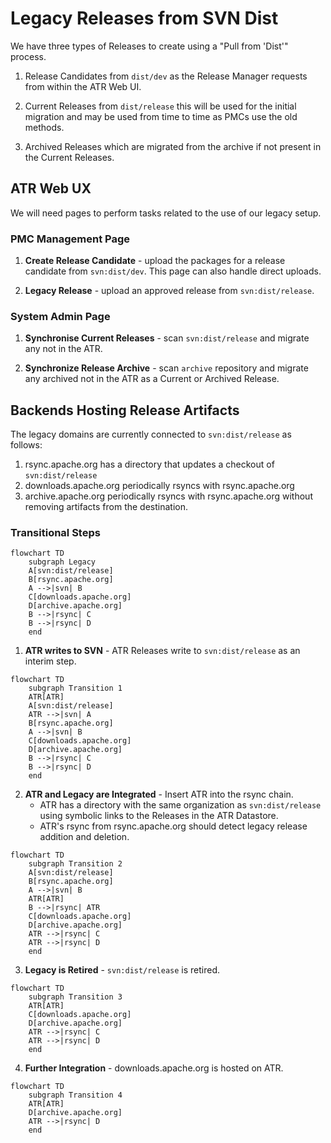 # Legacy Releases from SVN Dist

We have three types of Releases to create using a "Pull from 'Dist'" process.

1. Release Candidates from `dist/dev` as the Release Manager requests from within the ATR Web UI.

2. Current Releases from `dist/release` this will be used for the initial migration and may be used from time to time as PMCs use the old methods.

3. Archived Releases which are migrated from the archive if not present in the Current Releases.

## ATR Web UX

We will need pages to perform tasks related to the use of our legacy setup.

### PMC Management Page

1. **Create Release Candidate** - upload the packages for a release candidate from `svn:dist/dev`. This page can also handle direct uploads.

3. **Legacy Release** - upload an approved release from `svn:dist/release`.

### System Admin Page

1. **Synchronise Current Releases** - scan `svn:dist/release` and migrate any not in the ATR.

2. **Synchronize Release Archive** - scan `archive` repository and migrate any archived not in the ATR as a Current or Archived Release.

## Backends Hosting Release Artifacts

The legacy domains are currently connected to `svn:dist/release` as follows:

1. rsync.apache.org has a directory that updates a checkout of `svn:dist/release`
2. downloads.apache.org periodically rsyncs with rsync.apache.org
3. archive.apache.org periodically rsyncs with rsync.apache.org without removing artifacts from the destination.

### Transitional Steps

```mermaid
flowchart TD
    subgraph Legacy
    A[svn:dist/release]
    B[rsync.apache.org]
    A -->|svn| B
    C[downloads.apache.org]
    D[archive.apache.org]
    B -->|rsync| C
    B -->|rsync| D
    end
```

1. **ATR writes to SVN** - ATR Releases write to `svn:dist/release` as an interim step.

```mermaid
flowchart TD
    subgraph Transition 1
    ATR[ATR]
    A[svn:dist/release]
    ATR -->|svn| A
    B[rsync.apache.org]
    A -->|svn| B
    C[downloads.apache.org]
    D[archive.apache.org]
    B -->|rsync| C
    B -->|rsync| D
    end
```

2. **ATR and Legacy are Integrated** - Insert ATR into the rsync chain.
   - ATR has a directory with the same organization as `svn:dist/release` using symbolic links to the Releases in the ATR Datastore.
   - ATR's rsync from rsync.apache.org should detect legacy release addition and deletion.

```mermaid
flowchart TD
    subgraph Transition 2
    A[svn:dist/release]
    B[rsync.apache.org]
    A -->|svn| B
    ATR[ATR]
    B -->|rsync| ATR
    C[downloads.apache.org]
    D[archive.apache.org]
    ATR -->|rsync| C
    ATR -->|rsync| D
    end
```
 
3. **Legacy is Retired** - `svn:dist/release` is retired.

```mermaid
flowchart TD
    subgraph Transition 3
    ATR[ATR]
    C[downloads.apache.org]
    D[archive.apache.org]
    ATR -->|rsync| C
    ATR -->|rsync| D
    end
```
 
4. **Further Integration** - downloads.apache.org is hosted on ATR.

```mermaid
flowchart TD
    subgraph Transition 4
    ATR[ATR]
    D[archive.apache.org]
    ATR -->|rsync| D
    end
```
